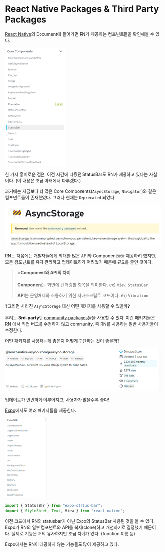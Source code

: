 # React Native Packages & Third Party Packages

[React Native](https://reactnative.dev/)의 Document에 들어가면 RN가 제공하는 컴포넌트들을 확인해볼 수 있다.

<img src="assets/image-20230411125403085.png" alt="image-20230411125403085" style="zoom:50%;" />

한 가지 흥미로운 점은, 이전 시간에 다뤘던 StatusBar도 RN가 제공하고 있다는 사실이다. (이 내용은 조금 아래에서 다루겠다.)

과거에는 지금보다 더 많은 Core Components(`AsyncStorage`, `Navigator`)와 같은 컴포넌트들이 존재했었다. 그러나 현재는 `Deprecated` 되었다. 

![image-20230411130506444](assets/image-20230411130506444.png)

RN는 처음에는 개발자들에게 최대한 많은 API와 Component들을 제공하려 했지만, 모든 컴포넌트를 유지 관리하고 업데이트하기 어려웠기 때문에 규모를 줄인 것이다.



> ⭐**Component와 API의 차이**
>
> **Component**는 화면에 렌더링할 항목을 의미한다. ex) `View`, `StatusBar`
>
> **API**는 운영체제와 소통하기 위한 자바스크립트 코드이다. ex) `Vibration`



❓그러면 사라진 `AsyncStorage` 대신 어떤 패키지를 사용할 수 있을까❓

우리는 **3rd-party**인 [community packages](https://reactnative.directory/?search=storage)들을 사용할 수 있다! 이런 패키지들은 RN 에서 직접 버그를 수정하지 않고 community, 즉 RN를 사용하는 일반 사용자들이 수정한다. 

어떤 패키지를 사용하는게 좋은지 어떻게 판단하는 것이 좋을까?

![image-20230411130705661](assets/image-20230411130705661.png)

업데이트가 빈번하게 이루어지고, 사용자가 많을수록 좋다! 



[Expo](https://docs.expo.dev/versions/latest/)에서도 여러 패키지들을 제공한다.

<img src="assets/image-20230411131609630.png" alt="image-20230411131609630" style="zoom:50%;" />

```javascript
import { StatusBar } from "expo-status-bar";
import { StyleSheet, Text, View } from "react-native";
```

이전 코드에서 RN의 statusbar가 아닌 Expo의 StatusBar 사용된 것을 볼 수 있다. Expo가 RN의 일부 컴포넌트와 API를 복제(clone)하고 개선하기로 결정했기 때문이다. 실제로 기능은 거의 유사하지만 조금 차이가 있다. (function 이름 등)

Expo에서는 RN이 제공하지 않는 기능들도 많이 제공하고 있다. 